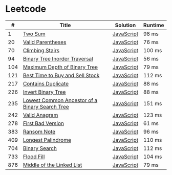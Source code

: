 # Leetcode

| # | Title | Solution | Runtime |
|---| ----- | -------- | ------- |
|1|[ Two Sum](https://leetcode.com/problems/two-sum/)|[JavaScript](./solutions/1.%20Two%20Sum.js)|98 ms|
|20|[ Valid Parentheses](https://leetcode.com/problems/valid-parentheses/)|[JavaScript](./solutions/20.%20Valid%20Parentheses.js)|76 ms|
|70|[ Climbing Stairs](https://leetcode.com/problems/climbing-stairs/)|[JavaScript](./solutions/70.%20Climbing%20Stairs.js)|100 ms|
|94|[ Binary Tree Inorder Traversal](https://leetcode.com/problems/binary-tree-inorder-traversal/)|[JavaScript](./solutions/94.%20Binary%20Tree%20Inorder%20Traversal.js)|56 ms|
|104|[ Maximum Depth of Binary Tree](https://leetcode.com/problems/maximum-depth-of-binary-tree/)|[JavaScript](./solutions/104.%20Maximum%20Depth%20of%20Binary%20Tree.js)|79 ms|
|121|[ Best Time to Buy and Sell Stock](https://leetcode.com/problems/best-time-to-buy-and-sell-stock/)|[JavaScript](./solutions/121.%20Best%20Time%20to%20Buy%20and%20Sell%20Stock.js)|112 ms|
|217|[ Contains Duplicate](https://leetcode.com/problems/contains-duplicate/)|[JavaScript](./solutions/217.%20Contains%20Duplicate.js)|88 ms|
|226|[ Invert Binary Tree](https://leetcode.com/problems/invert-binary-tree/)|[JavaScript](./solutions/226.%20Invert%20Binary%20Tree.js)|88 ms|
|235|[ Lowest Common Ancestor of a Binary Search Tree](https://leetcode.com/problems/lowest-common-ancestor-of-a-binary-search-tree/)|[JavaScript](./solutions/235.%20Lowest%20Common%20Ancestor%20of%20a%20Binary%20Search%20Tree.js)|151 ms|
|242|[ Valid Anagram](https://leetcode.com/problems/valid-anagram/)|[JavaScript](./solutions/242.%20Valid%20Anagram.js)|123 ms|
|278|[ First Bad Version](https://leetcode.com/problems/first-bad-version/)|[JavaScript](./solutions/278.%20First%20Bad%20Version.js)|61 ms|
|383|[ Ransom Note](https://leetcode.com/problems/ransom-note/)|[JavaScript](./solutions/383.%20Ransom%20Note.js)|96 ms|
|409|[ Longest Palindrome](https://leetcode.com/problems/longest-palindrome/)|[JavaScript](./solutions/409.%20Longest%20Palindrome.js)|110 ms|
|704|[ Binary Search](https://leetcode.com/problems/binary-search/)|[JavaScript](./solutions/704.%20Binary%20Search.js)|112 ms|
|733|[ Flood Fill](https://leetcode.com/problems/flood-fill/)|[JavaScript](./solutions/733.%20Flood%20Fill.js)|104 ms|
|876|[ Middle of the Linked List](https://leetcode.com/problems/middle-of-the-linked-list/)|[JavaScript](./solutions/876.%20Middle%20of%20the%20Linked%20List.js)|79 ms|
